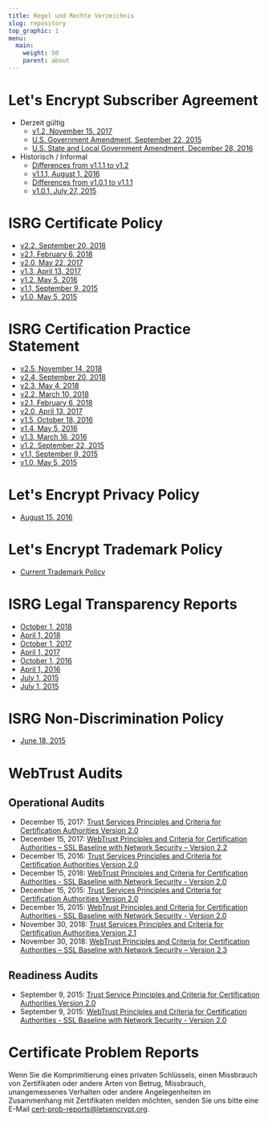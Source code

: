 ```yaml
---
title: Regel und Rechte Verzeichnis
slug: repository
top_graphic: 1
menu:
  main:
    weight: 50
    parent: about
---
```


# Let's Encrypt Subscriber Agreement

* Derzeit gültig 
  * [v1.2, November 15, 2017](/documents/LE-SA-v1.2-November-15-2017.pdf)
  * [U.S. Government Amendment, September 22, 2015](/documents/LE-USG-SA-Amendment-Sept-22-2015.pdf)
  * [U.S. State and Local Government Amendment, December 28, 2016](/documents/LE-US-State-Local-SA-Amendment-Dec-28-2016.pdf)
* Historisch / Informal 
  * [Differences from v1.1.1 to v1.2](/documents/LE-SA-v1.1.1-v1.2-diff.docx)
  * [v1.1.1, August 1, 2016](/documents/LE-SA-v1.1.1-August-1-2016.pdf)
  * [Differences from v1.0.1 to v1.1.1](/documents/LE-SA-v1.0.1-v1.1.1-diff.docx)
  * [v1.0.1, July 27, 2015](/documents/LE-SA-v1.0.1-July-27-2015.pdf)

# ISRG Certificate Policy

* [v2.2, September 20, 2018](/documents/isrg-cp-v2.2/)
* [v2.1, February 6, 2018](/documents/isrg-cp-v2.1/)
* [v2.0, May 22, 2017](/documents/isrg-cp-v2.0/)
* [v1.3, April 13, 2017](/documents/ISRG-CP-v1.3.pdf)
* [v1.2, May 5, 2016](/documents/ISRG-CP-May-5-2016.pdf)
* [v1.1, September 9, 2015](/documents/ISRG-CP-September-9-2015.pdf)
* [v1.0, May 5, 2015](/documents/ISRG-CP-May-5-2015.pdf)

# ISRG Certification Practice Statement

* [v2.5, November 14, 2018](/documents/isrg-cps-v2.5/)
* [v2.4, September 20, 2018](/documents/isrg-cps-v2.4/)
* [v2.3, May 4, 2018](/documents/isrg-cps-v2.3/)
* [v2.2, March 10, 2018](/documents/isrg-cps-v2.2/)
* [v2.1, February 6, 2018](/documents/isrg-cps-v2.1/)
* [v2.0, April 13, 2017](/documents/isrg-cps-v2.0/)
* [v1.5, October 18, 2016](/documents/ISRG-CPS-October-18-2016.pdf)
* [v1.4, May 5, 2016](/documents/ISRG-CPS-May-5-2016.pdf)
* [v1.3, March 16, 2016](/documents/ISRG-CPS-March-16-2016.pdf)
* [v1.2, September 22, 2015](/documents/ISRG-CPS-September-22-2015.pdf)
* [v1.1, September 9, 2015](/documents/ISRG-CPS-September-9-2015.pdf)
* [v1.0, May 5, 2015](/documents/ISRG-CPS-May-5-2015.pdf)

# Let's Encrypt Privacy Policy

* [August 15, 2016](/privacy/)

# Let's Encrypt Trademark Policy

* [Current Trademark Policy](/trademarks/)

# ISRG Legal Transparency Reports

* [October 1, 2018](/documents/ISRG-Legal-Transparency-Report-April-1-2019.pdf)
* [April 1, 2018](/documents/ISRG-Legal-Transparency-Report-October-1-2018.pdf)
* [October 1, 2017](/documents/ISRG-Legal-Transparency-Report-April-1-2018.pdf)
* [April 1, 2017](/documents/ISRG-Legal-Transparency-Report-October-1-2017.pdf)
* [October 1, 2016](/documents/ISRG-Legal-Transparency-Report-April-1-2017.pdf)
* [April 1, 2016](/documents/ISRG-Legal-Transparency-Report-October-1-2016.pdf)
* [July 1, 2015](/documents/ISRG-Legal-Transparency-Report-April-1-2016.pdf)
* [July 1, 2015](/documents/ISRG-Legal-Transparency-Report-July-1-2015.pdf)

# ISRG Non-Discrimination Policy

* [June 18, 2015](/nondiscrimination/)

# WebTrust Audits

## Operational Audits

* December 15, 2017: [Trust Services Principles and Criteria for Certification Authorities Version 2.0](/audits/ISRG-2017-WebTrust-for-CAs-Report.pdf)
* December 15, 2017: [WebTrust Principles and Criteria for Certification Authorities – SSL Baseline with Network Security – Version 2.2](/audits/ISRG-2017-WebTrust-for-CAs-SSL-Baseline-Report.pdf)
* December 15, 2016: [Trust Services Principles and Criteria for Certification Authorities Version 2.0](https://cert.webtrust.org/ViewSeal?id=2193)
* December 15, 2016: [WebTrust Principles and Criteria for Certification Authorities - SSL Baseline with Network Security - Version 2.0](https://cert.webtrust.org/ViewSeal?id=2194)
* December 15, 2015: [Trust Services Principles and Criteria for Certification Authorities Version 2.0](https://cert.webtrust.org/ViewSeal?id=1987)
* December 15, 2015: [WebTrust Principles and Criteria for Certification Authorities - SSL Baseline with Network Security - Version 2.0](https://cert.webtrust.org/ViewSeal?id=1988)
* November 30, 2018: [Trust Services Principles and Criteria for Certification Authorities Version 2.1](https://www.cpacanada.ca/webtrustseal?sealid=10124)
* November 30, 2018: [WebTrust Principles and Criteria for Certification Authorities – SSL Baseline with Network Security – Version 2.3](https://www.cpacanada.ca/webtrustseal?sealid=10125)

## Readiness Audits

* September 9, 2015: [Trust Service Principles and Criteria for Certification Authorities Version 2.0](/documents/LE_WebTrustforCA.pdf)
* September 9, 2015: [WebTrust Principles and Criteria for Certification Authorities - SSL Baseline with Network Security - Version 2.0](/documents/LE_WebTrustforBR.pdf)

# Certificate Problem Reports

Wenn Sie die Komprimitierung eines privaten Schlüssels, einen Missbrauch von Zertifikaten oder andere Arten von Betrug, Missbrauch, unangemessenes Verhalten oder andere Angelegenheiten im Zusammenhang mit Zertifikaten melden möchten, senden Sie uns bitte eine E-Mail <cert-prob-reports@letsencrypt.org>.
